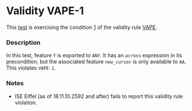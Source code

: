 # Validity VAPE-1

This [test](.) is exercising the condition [1](../Readme.md) of the validity rule [VAPE](../../vape/Readme.md).

### Description

In this test, feature `f` is exported to `ANY`. It has an `across` expression in its precondition, but the associated feature `new_cursor` is only available to `AA`. This violates `VAPE-1`.

### Notes

* ISE Eiffel (as of 18.11.10.2592 and after) fails to report this validity rule violation.
